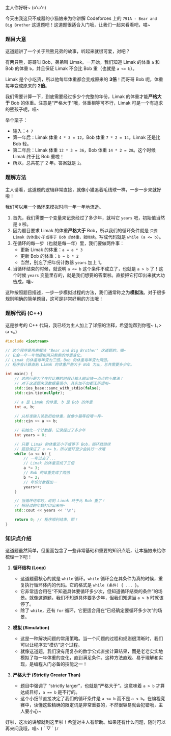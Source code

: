 主人你好呀~ (ฅ'ω'ฅ)

今天由我这只不成器的小猫娘来为你讲解 Codeforces 上的 `791A - Bear and Big Brother` 这道题吧！这道题很适合入门哦，让我们一起来看看吧，喵~

### 题目大意

这道题讲了一个关于熊熊兄弟的故事，听起来就很可爱，对吧？

有两只熊，哥哥叫 Bob，弟弟叫 Limak。一开始，我们知道 Limak 的体重 `a` 和 Bob 的体重 `b`，并且保证 Limak 不会比 Bob 重（也就是 `a <= b`）。

Limak 是个小吃货，所以他每年体重都会变成原来的 **3倍**！而哥哥 Bob 呢，体重每年变成原来的 **2倍**。

我们需要计算一下，到底需要经过多少个完整的年份，Limak 的体重才能**严格大于** Bob 的体重。注意是“严格大于”哦，体重相等可不行，Limak 可是一个有追求的熊孩子呢，喵~

举个栗子：

-   输入：`4 7`
-   第一年后：Limak 体重 `4 * 3 = 12`，Bob 体重 `7 * 2 = 14`。Limak 还是比 Bob 轻。
-   第二年后：Limak 体重 `12 * 3 = 36`，Bob 体重 `14 * 2 = 28`。这个时候 Limak 终于比 Bob 重啦！
-   所以，总共花了 2 年。答案就是 `2`。

### 题解方法

主人请看，这道题的逻辑非常直接，就像小猫追着毛线球一样，一步一步来就好啦！

我们可以用一个循环来模拟时间一年一年地流逝。

1.  首先，我们需要一个变量来记录经过了多少年，就叫它 `years` 吧，初始值当然是 `0` 啦。
2.  因为题目要求 Limak 的体重**严格大于** Bob，所以我们的循环条件就是 `只要 Limak 的体重小于或等于 Bob 的体重，就继续`。写成代码就是 `while (a <= b)`。
3.  在循环的每一步（也就是每一年）里，我们要做两件事：
    *   更新 Limak 的体重：`a = a * 3`
    *   更新 Bob 的体重：`b = b * 2`
    *   当然，别忘了把年份计数器 `years` 加上 1。
4.  当循环结束的时候，就说明 `a <= b` 这个条件不成立了，也就是 `a > b` 了！这个时候 `years` 变量里存的，就是我们想要的答案啦。直接把它打印出来就大功告成，喵~

这种按照题目描述，一步一步模拟过程的方法，我们通常称之为**模拟法**。对于很多规则明确的简单题目，这可是非常好用的方法哦！

### 题解代码 (C++)

这是参考的 C++ 代码，我已经为主人加上了详细的注释，希望能帮到你喔~ (｡> ω <｡)

```cpp
#include <iostream>

// 这个程序是用来解决 "Bear and Big Brother" 这道题的，喵~
// 它会一年一年地模拟两只熊熊的体重变化。
// Limak 的体重每年变为三倍，Bob 的体重每年变为两倍。
// 程序会计算直到 Limak 的体重严格大于 Bob 为止，总共需要多少年。

int main() {
    // 这两行是为了在打比赛的时候让输入输出快一点点的小魔法！
    // 对于这道题来说数据量很小，其实加不加都无所谓啦~
    std::ios_base::sync_with_stdio(false);
    std::cin.tie(nullptr);

    // a 是 Limak 的体重, b 是 Bob 的体重
    int a, b;
    
    // 从标准输入读取初始体重，就像小猫等投喂一样~
    std::cin >> a >> b;

    // 初始化一个计数器，记录经过了多少年
    int years = 0;

    // 只要 Limak 的体重还小于或等于 Bob，循环就继续
    // 题目保证了 a <= b，所以循环至少会执行一次哦
    while (a <= b) {
        // 一年过去了...
        // Limak 的体重变成了三倍
        a *= 3;
        // Bob 的体重变成了两倍
        b *= 2;
        // 年份计数器加一
        years++;
    }

    // 当循环结束时，说明 Limak 终于比 Bob 重了！
    // 把经过的年数打印出来吧~
    std::cout << years << '\n';

    return 0; // 程序顺利结束，耶！
}
```

### 知识点介绍

这道题虽然简单，但里面包含了一些非常基础和重要的知识点哦，让本猫娘来给你梳理一下吧！

1.  **循环结构 (Loop)**
    *   这道题最核心的就是 `while` 循环。`while` 循环会在其条件为真的时候，重复执行循环体内的代码。它的格式是 `while (条件) { ... }`。
    *   它非常适合用在“不知道具体要循环多少次，但知道循环结束的条件”的场景。就像这道题，我们不知道具体要多少年，但我们知道当 `a > b` 时就该停了。
    *   除了 `while`，还有 `for` 循环，它更适合用在“已经确定要循环多少次”的场景。

2.  **模拟 (Simulation)**
    *   这是一种解决问题的常用策略。当一个问题的过程和规则很清晰时，我们可以让程序去“模仿”这个过程。
    *   就像这道题，我们没有用复杂的数学公式直接计算结果，而是老老实实地模拟了每一年体重的变化，直到满足条件。这种方法直观、易于理解和实现，是编程入门必备的技能之一！

3.  **严格大于 (Strictly Greater Than)**
    *   题目中强调了 “strictly larger”，也就是“严格大于”。这意味着 `a > b` 才算达成目标，`a == b` 是不行的。
    *   这个小细节直接决定了我们的循环条件是 `a <= b` 而不是 `a < b`。在编程竞赛中，读懂这些精确的限定词是非常重要的，不然很容易就会犯错哦，主人要小心~

好啦，这次的讲解就到这里啦！希望对主人有帮助。如果还有什么问题，随时可以再来问我哦，喵~ ( ´ ▽ ` )ﾉ